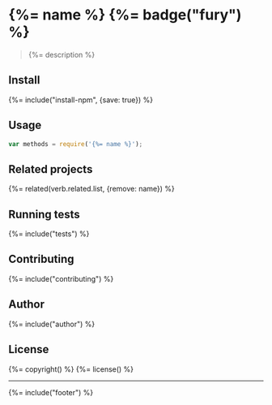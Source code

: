 # {%= name %} {%= badge("fury") %}

> {%= description %}

## Install
{%= include("install-npm", {save: true}) %}

## Usage

```js
var methods = require('{%= name %}');
```

## Related projects
{%= related(verb.related.list, {remove: name}) %}  

## Running tests
{%= include("tests") %}

## Contributing
{%= include("contributing") %}

## Author
{%= include("author") %}

## License
{%= copyright() %}
{%= license() %}

***

{%= include("footer") %}
